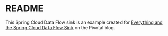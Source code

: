 # README

This Spring Cloud Data Flow sink is an example created for [Everything and the Spring Cloud Data Flow Sink](http://engineering.pivotal.io/post/spring-cloud-data-flow-sink) on the Pivotal blog.
